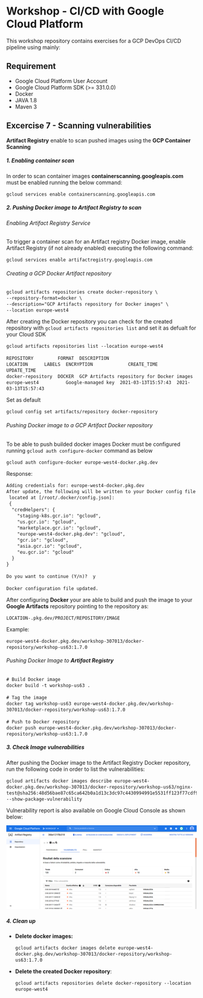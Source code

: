 
# Workshop - CI/CD with Google Cloud Platform

This workshop repository contains exercises for a GCP DevOps CI/CD pipeline using mainly:


## Requirement

*   Google Cloud Platform User Account
*   Google Cloud Platform SDK (>= 331.0.0)
*	Docker
*	JAVA 1.8
*   Maven 3

## Excercise 7 - Scanning vulnerabilities
**Artifact Registry** enable to scan pushed images using the **GCP Container Scanning**

##### 1. Enabling container scan
In order to scan container images **containerscanning.googleapis.com** must be enabled running the below command:

	gcloud services enable containerscanning.googleapis.com


##### 2. Pushing Docker image to Artifact Registry to scan

###### Enabling Artifact Registry Service
To trigger a container scan for an Artifact registry Docker image, enable Artifact Registry (if not already enabled) executing the following command:

	gcloud services enable artifactregistry.googleapis.com

###### Creating a GCP Docker Artifact repository

	gcloud artifacts repositories create docker-repository \
	--repository-format=docker \
	--description="GCP Artifacts repository for Docker images" \
	--location europe-west4

After creating the Docker repository you can check for the created repository with `gcloud artifacts repositories list` and set it as defualt for your Cloud SDK

	gcloud artifacts repositories list --location europe-west4

	REPOSITORY         FORMAT  DESCRIPTION                                 LOCATION      LABELS  ENCRYPTION          	CREATE_TIME          UPDATE_TIME
	docker-repository  DOCKER  GCP Artifacts repository for Docker images  europe-west4          Google-managed key  2021-03-13T15:57:43  2021-03-13T15:57:43

Set as default
	
	gcloud config set artifacts/repository docker-repository
	

###### Pushing Docker image to a GCP Artifact Docker repository
To be able to push builded docker images Docker must be configured running `gcloud auth configure-docker` command as below

	gcloud auth configure-docker europe-west4-docker.pkg.dev
	
Response:

	Adding credentials for: europe-west4-docker.pkg.dev
	After update, the following will be written to your Docker config file
	 located at [/root/.docker/config.json]:
	 {
	  "credHelpers": {
	    "staging-k8s.gcr.io": "gcloud",
	    "us.gcr.io": "gcloud",
	    "marketplace.gcr.io": "gcloud",
	    "europe-west4-docker.pkg.dev": "gcloud",
	    "gcr.io": "gcloud",
	    "asia.gcr.io": "gcloud",
	    "eu.gcr.io": "gcloud"
	  }
	}
	
	Do you want to continue (Y/n)?  y
	
	Docker configuration file updated.	
	
After configuring **Docker** your are able to build and push the image to your **Google Artifacts** repository pointing to the repository as:

	LOCATION-.pkg.dev/PROJECT/REPOSITORY/IMAGE

Example:

	europe-west4-docker.pkg.dev/workshop-307013/docker-repository/workshop-us63:1.7.0
  	

###### Pushing Docker Image to **Artifact Registry**

	# Build Docker image
	docker build -t workshop-us63 .
	
	# Tag the image
	docker tag workshop-us63 europe-west4-docker.pkg.dev/workshop-307013/docker-repository/workshop-us63:1.7.0
	
	# Push to Docker repository
	docker push europe-west4-docker.pkg.dev/workshop-307013/docker-repository/workshop-us63:1.7.0
	

##### 3. Check Image vulnerabilities 
After pushing the Docker image to the Artifact Registry Docker repository, run the following code in order to list the vulnerabilities:

	gcloud artifacts docker images describe europe-west4-docker.pkg.dev/workshop-307013/docker-repository/workshop-us63/nginx-test@sha256:48d56bae87c65ca642b0a1d13c3dc97c4430994991e5531ff123f77cdf975fae --show-package-vulnerability

Vulnerability report is also available on Google Cloud Console as shown below:

![N|Solid](assets/images/vulnerabilities.png)


##### 4. Clean up

- **Delete docker images:**

	  gcloud artifacts docker images delete europe-west4-docker.pkg.dev/workshop-307013/docker-repository/workshop-us63:1.7.0

- **Delete the created Docker repository**:

	  gcloud artifacts repositories delete docker-repository --location europe-west4

